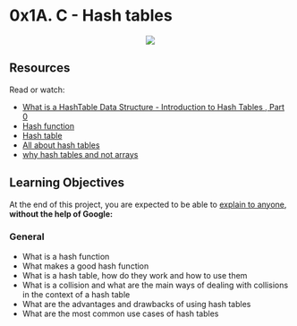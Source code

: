 # 0x1A. C - Hash tables

<p align="center">
    <img size="400" src="https://media.geeksforgeeks.org/wp-content/uploads/20230105100959/resize-16728402951927474387Screenshot20230104185214-660.png">
</p>

## Resources

Read or watch:

- [What is a HashTable Data Structure - Introduction to Hash Tables , Part 0](https://www.youtube.com/watch?v=MfhjkfocRR0)
- [Hash function](https://en.wikipedia.org/wiki/Hash_function)
- [Hash table](https://en.wikipedia.org/wiki/Hash_table)
- [All about hash tables](https://www.digitalocean.com/community/tutorials/hash-table-in-c-plus-plus)
- [why hash tables and not arrays]()

## Learning Objectives

At the end of this project, you are expected to be able to [explain to anyone](https://fs.blog/feynman-learning-technique/), **without the help of Google:**

### General
- What is a hash function
- What makes a good hash function
- What is a hash table, how do they work and how to use them
- What is a collision and what are the main ways of dealing with collisions in the context of a hash table
- What are the advantages and drawbacks of using hash tables
- What are the most common use cases of hash tables
